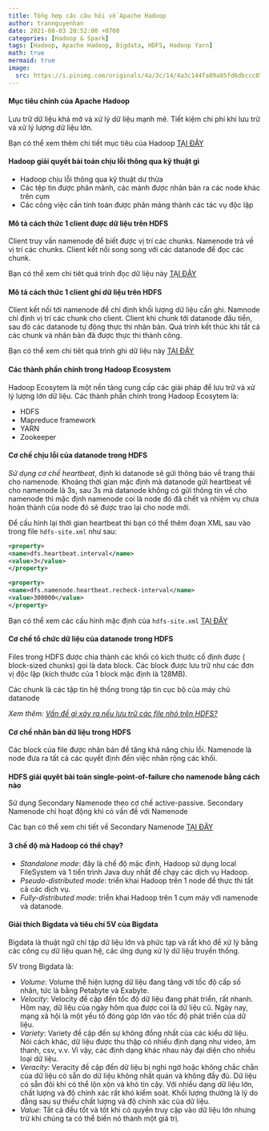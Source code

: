 ```yaml
---
title: Tổng hợp các câu hỏi về Apache Hadoop 
author: trannguyenhan
date: 2021-08-03 20:52:00 +0700
categories: [Hadoop & Spark]
tags: [Hadoop, Apache Hadoop, Bigdata, HDFS, Hadoop Yarn]
math: true
mermaid: true
image:
  src: https://i.pinimg.com/originals/4a/3c/14/4a3c144fa89a85fd6dbccc07bdb8509a.jpg
---
```

#### Mục tiêu chính của Apache Hadoop 
Lưu trữ dữ liệu khả mở và xử lý dữ liệu mạnh mẽ. Tiết kiệm chi phí khi lưu trữ và xử lý lượng dữ liệu lớn.

Bạn có thể xem thêm chi tiết mục tiêu của Hadoop [TẠI ĐÂY](https://demanejar.github.io/posts/hdfs-introduction/#m%E1%BB%A5c-ti%C3%AAu-c%E1%BB%A7a-hdfs)

#### Hadoop giải quyết bài toán chịu lỗi thông qua kỹ thuật gì
- Hadoop chịu lỗi thông qua kỹ thuật dư thừa
- Các tệp tin được phân mảnh, các mảnh được nhân bản ra các node khác trên cụm
- Các công việc cần tính toán được phân mảng thành các tác vụ độc lập 

#### Mô tả cách thức 1 client được dữ liệu trên HDFS
Client truy vấn namenode để biết được vị trí các chunks. Namenode trả về vị trí các chunks. Client kết nối song song với các datanode để đọc các chunk.

Bạn có thể xem chi tiêt quá trình đọc dữ liệu này [TẠI ĐÂY](https://demanejar.github.io/posts/hdfs-introduction/#read-data)

#### Mô tả cách thức 1 client ghi dữ liệu trên HDFS
Client kết nối tới namenode để chỉ định khối lượng dữ liệu cần ghi. Namnode chỉ định vị trí các chunk cho client. Client khi chunk tới datanode đầu tiền, sau đó các datanode tự động thực thi nhân bản. Quá trình kết thúc khi tất cả các chunk và nhân bản đã được thực thi thành công. 

Bạn có thể xem chi tiêt quá trình ghi dữ liệu này [TẠI ĐÂY](https://demanejar.github.io/posts/hdfs-introduction/#write-data)

#### Các thành phần chính trong Hadoop Ecosystem
Hadoop Ecosytem là một nền tảng cung cấp các giải pháp để lưu trữ và xử lý lượng lớn dữ liệu. 
Các thành phần chính trong Hadoop Ecosytem là: 
- HDFS 
- Mapreduce framework 
- YARN
- Zookeeper

#### Cơ chế chịu lỗi của datanode trong HDFS
*Sử dụng cơ chế heartbeat*, định kì datanode sẽ gửi thông báo về trạng thái cho namenode. Khoảng thời gian mặc định mà datanode gửi heartbeat về cho namenode là 3s, sau 3s mà datanode không có gửi thông tin về cho namenode thì mặc định namenode coi là node đó đã chết và nhiệm vụ chưa hoàn thành của node đó sẽ được trao lại cho node mới.

Để cấu hình lại thời gian heartbeat thì bạn có thể thêm đoạn XML sau vào trong file `hdfs-site.xml` như sau: 
```xml
<property>
<name>dfs.heartbeat.interval</name>
<value>3</value>
</property>

<property>
<name>dfs.namenode.heartbeat.recheck-interval</name>
<value>300000</value>
</property>
```

Bạn có thể xem các cấu hình mặc định của `hdfs-site.xml` [TẠI ĐÂY](https://hadoop.apache.org/docs/r2.7.0/hadoop-project-dist/hadoop-hdfs/hdfs-default.xml)

#### Cơ chế tổ chức dữ liệu của datanode trong HDFS
Files trong HDFS được chia thành các khối có kích thước cố định được ( block-sized chunks) gọi là data block. Các block được lưu trữ như các đơn vị độc lập (kích thước của 1 block mặc định là 128MB).
 
 Các chunk là các tập tin hệ thống trong tập tin cục bộ của máy chủ datanode
 
 *Xem thêm:* [*Vấn đề gì xảy ra nếu lưu trữ các file nhỏ trên HDFS?*](https://demanejar.github.io/posts/hdfs-introduction/#blocks)
 
#### Cơ chế nhân bản dữ liệu trong HDFS
Các block của file được nhân bản để tăng khả năng chịu lỗi. Namenode là node đưa ra tất cả các quyết định đến việc nhân rộng các khối. 

#### HDFS giải quyêt bài toán single-point-of-failure cho namenode bằng cách nào 
Sử dụng Secondary Namenode theo cơ chế active-passive. Secondary Namenode chỉ hoạt động khi có vấn đề với Namenode

Các bạn có thể xem chi tiết về Secondary Namenode [TẠI ĐÂY](https://demanejar.github.io/posts/hdfs-introduction/#secondary-namenode)

#### 3 chế độ mà Hadoop có thể chạy? 
- *Standalone mode*: đây là chế độ mặc định, Hadoop sử dụng local FileSystem và 1 tiến trình Java duy nhất để chạy các dịch vụ Hadoop.
- *Pseudo-distributed mode*: triển khai Hadoop trên 1 node để thực thi tất cả các dịch vụ.
- *Fully-distributed mode*: triển khai Hadoop trên 1 cụm máy với namenode và datanode.

#### Giải thích Bigdata và tiêu chí 5V của Bigdata
Bigdata là thuật ngữ chỉ tập dữ liệu lớn và phức tạp và rất khó để xử lý bằng các công cụ dữ liệu quan hệ, các ứng dụng xử lý dữ liệu truyền thống. 

5V trong Bigdata là: 
- *Volume*: Volume thể hiện lượng dữ liệu đang tăng với tốc độ cấp số nhân, tức là bằng Petabyte và Exabyte.
- *Velocity*: Velocity đề cập đến tốc độ dữ liệu đang phát triển, rất nhanh. Hôm nay, dữ liệu của ngày hôm qua được coi là dữ liệu cũ. Ngày nay, mạng xã hội là một yếu tố đóng góp lớn vào tốc độ phát triển của dữ liệu.
- *Variety*: Variety đề cập đến sự không đồng nhất của các kiểu dữ liệu. Nói cách khác, dữ liệu được thu thập có nhiều định dạng như video, âm thanh, csv, v.v. Vì vậy, các định dạng khác nhau này đại diện cho nhiều loại dữ liệu.
- *Veracity*: Veracity đề cập đến dữ liệu bị nghi ngờ hoặc không chắc chắn của dữ liệu có sẵn do dữ liệu không nhất quán và không đầy đủ. Dữ liệu có sẵn đôi khi có thể lộn xộn và khó tin cậy. Với nhiều dạng dữ liệu lớn, chất lượng và độ chính xác rất khó kiểm soát. Khối lượng thường là lý do đằng sau sự thiếu chất lượng và độ chính xác của dữ liệu.
- *Value*: Tất cả đều tốt và tốt khi có quyền truy cập vào dữ liệu lớn nhưng trừ khi chúng ta có thể biến nó thành một giá trị.
